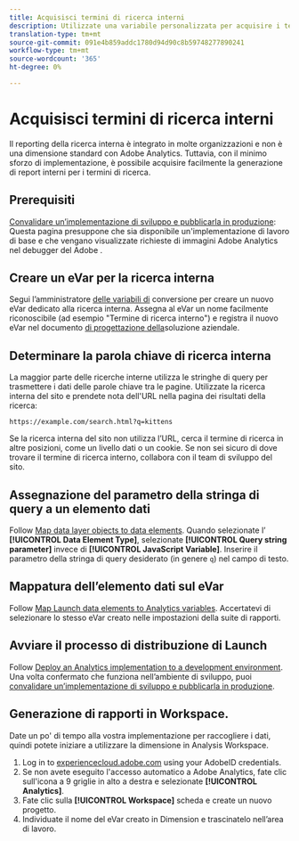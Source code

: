 ```yaml
---
title: Acquisisci termini di ricerca interni
description: Utilizzate una variabile personalizzata per acquisire i termini di ricerca interna.
translation-type: tm+mt
source-git-commit: 091e4b859addc1780d94d90c8b59748277890241
workflow-type: tm+mt
source-wordcount: '365'
ht-degree: 0%

---
```



# Acquisisci termini di ricerca interni

Il reporting della ricerca interna è integrato in molte organizzazioni e non è una dimensione standard con  Adobe Analytics. Tuttavia, con il minimo sforzo di implementazione, è possibile acquisire facilmente la generazione di report interni per i termini di ricerca.

## Prerequisiti

[Convalidare un’implementazione di sviluppo e pubblicarla in produzione](../launch/validate-publish-prod.md): Questa pagina presuppone che sia disponibile un&#39;implementazione di lavoro di base e che vengano visualizzate  richieste di immagini Adobe Analytics nel debugger del Adobe .

## Creare un eVar  per la ricerca interna

Segui l’amministratore [delle variabili di](/help/admin/admin/conversion-var-admin/conversion-var-admin.md) conversione per creare un nuovo eVar  dedicato alla ricerca interna. Assegna al  eVar un nome facilmente riconoscibile (ad esempio &quot;Termine di ricerca interno&quot;) e registra il nuovo eVar  nel documento [di progettazione della](../prepare/solution-design.md)soluzione aziendale.

## Determinare la parola chiave di ricerca interna

La maggior parte delle ricerche interne utilizza le stringhe di query per trasmettere i dati delle parole chiave tra le pagine. Utilizzate la ricerca interna del sito e prendete nota dell&#39;URL nella pagina dei risultati della ricerca:

`https://example.com/search.html?q=kittens`

Se la ricerca interna del sito non utilizza l’URL, cerca il termine di ricerca in altre posizioni, come un livello dati o un cookie. Se non sei sicuro di dove trovare il termine di ricerca interno, collabora con il team di sviluppo del sito.

## Assegnazione del parametro della stringa di query a un elemento dati

Follow [Map data layer objects to data elements](../launch/layer-to-elements.md). Quando selezionate l’ **[!UICONTROL Data Element Type]**, selezionate **[!UICONTROL Query string parameter]** invece di **[!UICONTROL JavaScript Variable]**. Inserire il parametro della stringa di query desiderato (in genere `q`) nel campo di testo.

## Mappatura dell’elemento dati sul eVar 

Follow [Map Launch data elements to Analytics variables](../launch/elements-to-variable.md). Accertatevi di selezionare lo stesso eVar  creato nelle impostazioni della suite di rapporti.

## Avviare il processo di distribuzione di Launch

Follow [Deploy an Analytics implementation to a development environment](../launch/deploy-dev.md). Una volta confermato che funziona nell’ambiente di sviluppo, puoi [convalidare un’implementazione di sviluppo e pubblicarla in produzione](../launch/validate-publish-prod.md).

## Generazione di rapporti in Workspace.

Date un po&#39; di tempo alla vostra implementazione per raccogliere i dati, quindi potete iniziare a utilizzare la dimensione in  Analysis Workspace.

1. Log in to [experiencecloud.adobe.com](https://experiencecloud.adobe.com) using your AdobeID credentials.
2. Se non avete eseguito l&#39;accesso automatico a  Adobe Analytics, fate clic sull&#39;icona a 9 griglie in alto a destra e selezionate **[!UICONTROL Analytics]**.
3. Fate clic sulla **[!UICONTROL Workspace]** scheda e create un nuovo progetto.
4. Individuate il nome del eVar  creato in Dimension e trascinatelo nell’area di lavoro.
